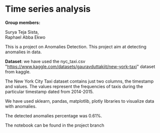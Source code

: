 # Time series analysis

**Group members:**

Surya Teja Sista,                                                                                                                                                     
Raphael Abba Ekwo


This is a project on Anomalies Detection. This project aim at detecting anomalies in data. 


**Dataset**: we have used the nyc_taxi.csv "https://www.kaggle.com/datasets/gauravduttakiit/new-york-taxi" dataset from kaggle. 


The New York City Taxi dataset contains just two columns, the timestamp and values. The values represent the frequencies of taxis during the particular timestamp dated from 2014-2015.


We have used sklearn, pandas, matplotlib, plotly libraries to visualize data with anomalies.


The detected anomalies percentage was 0.61%.

The notebook can be found in the project branch
